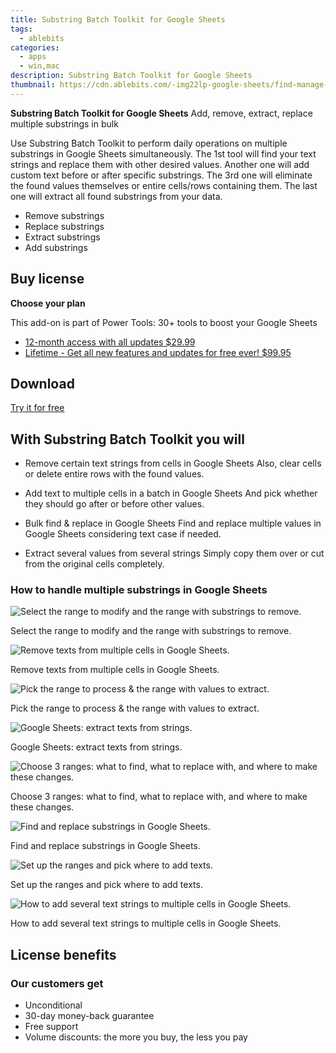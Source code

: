 ```yaml
---
title: Substring Batch Toolkit for Google Sheets
tags: 
  - ablebits
categories: 
  - apps
  - win,mac
description: Substring Batch Toolkit for Google Sheets
thumbnail: https://cdn.ablebits.com/-img22lp-google-sheets/find-manage-substrings/remove-substrings.png
---
```


**Substring Batch Toolkit for Google Sheets**
Add, remove, extract, replace multiple substrings in bulk

Use Substring Batch Toolkit to perform daily operations on multiple substrings in Google Sheets simultaneously. The 1st tool will find your text strings and replace them with other desired values. Another one will add custom text before or after specific substrings. The 3rd one will eliminate the found values themselves or entire cells/rows containing them. The last one will extract all found substrings from your data.

- Remove substrings
- Replace substrings
- Extract substrings
- Add substrings

## Buy license

**Choose your plan**

This add-on is part of Power Tools: 30+ tools to boost your Google Sheets

- [12-month access with all updates $29.99](https://secure.2checkout.com/order/checkout.php?PRODS=4721564&QTY=1&CART=1&AFFILIATE=108875&CARD=2&DESIGN_TYPE=2&SHORT_FORM=1&COUPON=OOfrPTaftrTRL1&CLEAN_CART=ALL&SRC=website)
- [Lifetime - Get all new features and updates for free ever! $99.95](https://secure.2checkout.com/order/checkout.php?PRODS=4726807&QTY=1&CART=1&AFFILIATE=108875&CARD=2&DESIGN_TYPE=2&SHORT_FORM=1&CLEAN_CART=ALL&SRC=website)

## Download

[Try it for free](https://workspace.google.com/marketplace/app/power_tools/1058867473888)

## With Substring Batch Toolkit you will

-   Remove certain text strings from cells in Google Sheets Also, clear cells or delete entire rows with the found values.
-   Add text to multiple cells in a batch in Google Sheets And pick whether they should go after or before other values.

-   Bulk find & replace in Google Sheets Find and replace multiple values in Google Sheets considering text case if needed.
-   Extract several values from several strings Simply copy them over or cut from the original cells completely.

### How to handle multiple substrings in Google Sheets

 
 ![Select the range to modify and the range with substrings to remove.](https://cdn.ablebits.com/-img22lp-google-sheets/find-manage-substrings/remove-substrings.png)

Select the range to modify and the range with substrings to remove.

 ![Remove texts from multiple cells in Google Sheets.](https://cdn.ablebits.com/-img22lp-google-sheets/find-manage-substrings/remove-substrings-result.png)

Remove texts from multiple cells in Google Sheets.

 ![Pick the range to process & the range with values to extract.](https://cdn.ablebits.com/-img22lp-google-sheets/find-manage-substrings/extract-substrings.png)

Pick the range to process & the range with values to extract.

 ![Google Sheets: extract texts from strings.](https://cdn.ablebits.com/-img22lp-google-sheets/find-manage-substrings/extract-substrings-result.png)

Google Sheets: extract texts from strings.

 ![Choose 3 ranges: what to find, what to replace with, and where to make these changes.](https://cdn.ablebits.com/-img22lp-google-sheets/find-manage-substrings/replace-substrings.png)

Choose 3 ranges: what to find, what to replace with, and where to make these changes.

 ![Find and replace substrings in Google Sheets.](https://cdn.ablebits.com/-img22lp-google-sheets/find-manage-substrings/replace-substrings-result.png)

Find and replace substrings in Google Sheets.

 ![Set up the ranges and pick where to add texts.](https://cdn.ablebits.com/-img22lp-google-sheets/find-manage-substrings/add-substrings.png)

Set up the ranges and pick where to add texts.

 ![How to add several text strings to multiple cells in Google Sheets.](https://cdn.ablebits.com/-img22lp-google-sheets/find-manage-substrings/add-substrings-result.png)

How to add several text strings to multiple cells in Google Sheets.

## License benefits

### Our customers get

- Unconditional
- 30-day money-back guarantee
- Free support
- Volume discounts: the more you buy, the less you pay 